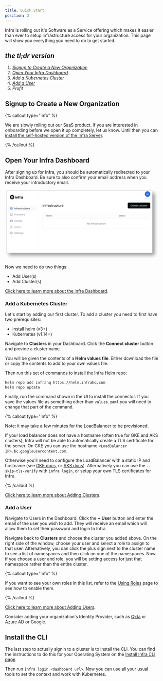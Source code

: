 ```yaml
---
title: Quick Start
position: 2
---
```


Infra is rolling out it's Software as a Service offering which makes it easier than ever to setup infrastructure access for your organization. This page will show you everything you need to do to get started.

## _the tl;dr version_

1. _[Signup to Create a New Organization](#signup-to-create-a-new-organization)_
2. _[Open Your Infra Dashboard](#open-your-infra-dashboard)_
3. _[Add a Kubernetes Cluster](#add-a-kubernetes-cluster)_
4. _[Add a User](#add-a-user)_
5. _Profit_

## Signup to Create a New Organization

{% callout type="info" %}

We are slowly rolling out our SaaS product. If you are interested in onboarding before we open it up completely, let us know. Until then you can [install the self-hosted version of the Infra Server](../reference/selfhosted.md).

{% /callout %}

## Open Your Infra Dashboard

After signing up for Infra, you should be automatically redirected to your Infra Dashboard. Be sure to also confirm your email address when you receive your introductory email.

![Open your Dashboard](../images/quickstart-opendashboard.png)

Now we need to do two things:

- Add User(s)
- Add Cluster(s)

[Click here to learn more about the Infra Dashboard](../using/dashboard.md).

### Add a Kubernetes Cluster

Let's start by adding our first cluster. To add a cluster you need to first have two prerequisites:

- Install [helm](https://helm.sh/docs/intro/install/) (v3+)
- Kubernetes (v1.14+)

Navigate to **Clusters** in your Dashboard. Click the **Connect cluster** button and provide a cluster name.

You will be given the contents of a **Helm values file**. Either download the file or copy the contents to add to your own values file.

Then run this set of commands to install the Infra Helm repo:

```
helm repo add infrahq https://helm.infrahq.com
helm repo update
```

Finally, run the command shown in the UI to install the connector. If you save the values file as something other than `values.yaml` you will need to change that part of the command.

{% callout type="info" %}

Note: it may take a few minutes for the LoadBalancer to be provisioned.

If your load balancer does not have a hostname (often true for GKE and AKS clusters), Infra will not be able to automatically create a TLS certificate for the server. On GKE you can use the hostname `<LoadBalancer IP>.bc.googleusercontent.com`.

Otherwise you'll need to configure the LoadBalancer with a static IP and hostname (see
[GKE docs](https://cloud.google.com/kubernetes-engine/docs/tutorials/configuring-domain-name-static-ip), or
[AKS docs](https://docs.microsoft.com/en-us/azure/aks/static-ip#create-a-static-ip-address)).
Alternatively you can use the `--skip-tls-verify` with `infra login`, or setup your own TLS certificates for Infra.

{% /callout %}

[Click here to learn more about Adding Clusters](../manage/connectors/kubernetes.md).

### Add a User

Navigate to Users in the Dashboard. Click the **+ User** button and enter the email of the user you wish to add. They will receive an email which will allow them to set their password and login to Infra.

Navigate back to **Clusters** and choose the cluster you added above. On the right side of the window, choose your user and select a role to assign to that user. Alternatively, you can click the plus sign next to the cluster name to see a list of namespaces and then click on one of the namespaces. Now if you choose a user and role, you will be setting access for just that namespace rather than the entire cluster.

{% callout type="info" %}

If you want to see your own roles in this list, refer to the [Using Roles](../manage/roles.md) page to see how to enable them.

{% /callout %}

[Click here to learn more about Adding Users](../manage/users.md).

Consider adding your organization's Identity Provider, such as [Okta](../manage/idp/okta) or Azure AD or Google.

## Install the CLI

The last step to actually signin to a cluster is to install the CLI. You can find the instructions to do this for your Operating System on the [Install Infra CLI page](install-infra-cli.md).

Then run `infra login <dashboard url>`. Now you can use all your usual tools to set the context and work with Kubernetes.
